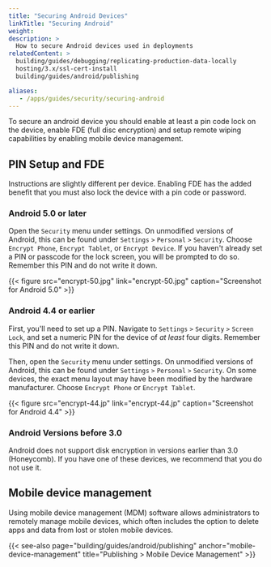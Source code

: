 ```yaml
---
title: "Securing Android Devices"
linkTitle: "Securing Android"
weight: 
description: >
  How to secure Android devices used in deployments
relatedContent: >
  building/guides/debugging/replicating-production-data-locally
  hosting/3.x/ssl-cert-install
  building/guides/android/publishing

aliases:
   - /apps/guides/security/securing-android
---
```


To secure an android device you should enable at least a pin code lock on the device, enable FDE (full disc encryption) and setup remote wiping capabilities by enabling mobile device management.

## PIN Setup and FDE

Instructions are slightly different per device. Enabling FDE has the added benefit that you must also lock the device with a pin code or password.

### Android 5.0 or later

Open the `Security` menu under settings. On unmodified versions of Android, this
can be found under `Settings` `>` `Personal` `>` `Security`. Choose `Encrypt
Phone`, `Encrypt Tablet`, or `Encrypt Device`. If you haven't already set a PIN
or passcode for the lock screen, you will be prompted to do so. Remember this
PIN and do not write it down.

{{< figure src="encrypt-50.jpg" link="encrypt-50.jpg" caption="Screenshot for Android 5.0" >}}

### Android 4.4 or earlier

First, you'll need to set up a PIN. Navigate to `Settings` `>` `Security` `>`
`Screen Lock`, and set a numeric PIN for the device of *at least* four digits.
Remember this PIN and do not write it down.

Then, open the `Security` menu under settings. On unmodified versions of
Android, this can be found under `Settings` `>` `Personal` `>` `Security`.
On some devices, the exact menu layout may have been modified by the hardware
manufacturer. Choose `Encrypt Phone` or `Encrypt Tablet`.

{{< figure src="encrypt-44.jp" link="encrypt-44.jp" caption="Screenshot for Android 4.4" >}}

### Android Versions before 3.0

Android does not support disk encryption in versions earlier than 3.0
(Honeycomb). If you have one of these devices, we recommend that you do not use it.

## Mobile device management

Using mobile device management (MDM) software allows administrators to remotely manage mobile devices, which often includes the option to delete apps and data from lost or stolen mobile devices.

{{< see-also page="building/guides/android/publishing" anchor="mobile-device-management" title="Publishing > Mobile Device Management" >}}
